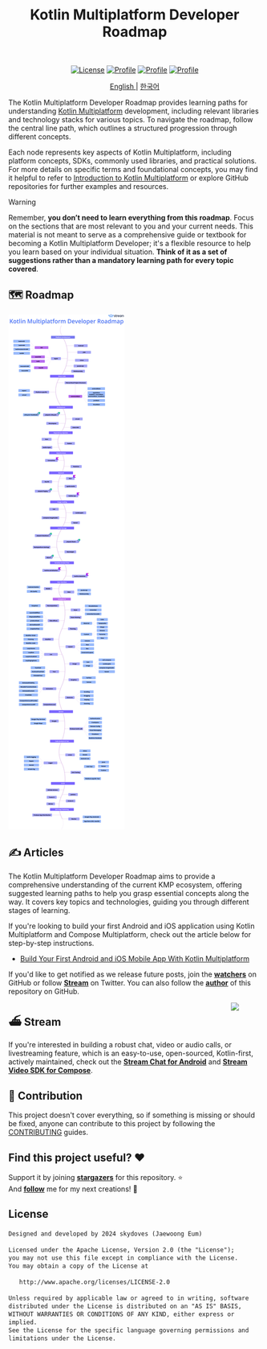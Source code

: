 <h1 align="center">Kotlin Multiplatform Developer Roadmap</h1></br>

<p align="center">
  <a href="https://opensource.org/licenses/Apache-2.0"><img alt="License" src="https://img.shields.io/badge/License-Apache%202.0-blue.svg"/></a>
  <a href="https://github.com/skydoves"><img alt="Profile" src="https://skydoves.github.io/badges/skydoves.svg"/></a>
  <a href="https://github.com/skydoves/kmp-developer-roadmap/actions/workflows/android.yml"><img alt="Profile" src="https://github.com/skydoves/kmp-developer-roadmap/actions/workflows/android.yml/badge.svg"/></a>
  <a href="https://github.com/doveletter"><img alt="Profile" src="https://skydoves.github.io/badges/dove-letter.svg"/></a>
</p>

<p align="center">
<a href="/README.md" target="_blank"> English </a> | <a href="/README_KR.md" target="_blank"> 한국어 </a>
<p>

The Kotlin Multiplatform Developer Roadmap provides learning paths for understanding [Kotlin Multiplatform](https://kotlinlang.org/docs/multiplatform.html) development, including relevant libraries and technology stacks for various topics. To navigate the roadmap, follow the central line path, which outlines a structured progression through different concepts. <br>

Each node represents key aspects of Kotlin Multiplatform, including platform concepts, SDKs, commonly used libraries, and practical solutions. For more details on specific terms and foundational concepts, you may find it helpful to refer to [Introduction to Kotlin Multiplatform](https://kotlinlang.org/docs/multiplatform-get-started.html) or explore GitHub repositories for further examples and resources. <br>

> [!WARNING]  
> Remember, **you don’t need to learn everything from this roadmap**. Focus on the sections that are most relevant to you and your current needs. This material is not meant to serve as a comprehensive guide or textbook for becoming a Kotlin Multiplatform Developer; it's a flexible resource to help you learn based on your individual situation. **Think of it as a set of suggestions rather than a mandatory learning path for every topic covered**.

## 🗺 Roadmap

<picture>
  <source media="(prefers-color-scheme: dark)" srcset="images/dark.png">
  <img alt="Roadmap" src="images/light.png">
</picture>

## ✍️ Articles

The Kotlin Multiplatform Developer Roadmap aims to provide a comprehensive understanding of the current KMP ecosystem, offering suggested learning paths to help you grasp essential concepts along the way. It covers key topics and technologies, guiding you through different stages of learning. <br>

If you're looking to build your first Android and iOS application using Kotlin Multiplatform and Compose Multiplatform, check out the article below for step-by-step instructions.

- [Build Your First Android and iOS Mobile App With Kotlin Multiplatform](https://getstream.io/blog/build-app-kotlin-multiplatform/)

If you'd like to get notified as we release future posts, join the **[watchers](https://github.com/skydoves/kmp-developer-roadmap/watchers)** on GitHub or follow **[Stream](https://twitter.com/getstream_io)** on Twitter. You can also follow the __[author](https://github.com/skydoves)__ of this repository on GitHub.

<a href="https://getstream.io/tutorials/android-chat?utm_source=Github&utm_medium=Jaewoong_OSS&utm_content=Developer&utm_campaign=KMPDeveloperRoadmap&utm_term=DevRelOss">
<img src="https://github.com/user-attachments/assets/de6e042b-df34-4c61-9696-c51293ca983f" align="right" width="12%"/>
</a>

## ⛴ Stream

If you're interested in building a robust chat, video or audio calls, or livestreaming feature, which is an easy-to-use, open-sourced, Kotlin-first, actively maintained, check out the __[Stream Chat for Android](https://getstream.io/tutorials/android-chat?utm_source=Github&utm_medium=Jaewoong_OSS&utm_content=Developer&utm_campaign=KMPDeveloperRoadmap&utm_term=DevRelOss)__ and __[Stream Video SDK for Compose](https://getstream.io/video/sdk/android/tutorial/video-calling?utm_source=Github&utm_medium=Jaewoong_OSS&utm_content=Developer&utm_campaign=KMPDeveloperRoadmap&utm_term=DevRelOss)__.

## 🤝 Contribution

This project doesn't cover everything, so if something is missing or should be fixed, anyone can contribute to this project by following the [CONTRIBUTING](CONTRIBUTING.md) guides.

## Find this project useful? :heart:

Support it by joining __[stargazers](https://github.com/skydoves/kmp-developer-roadmap/stargazers)__ for this repository. :star: <br>
And __[follow](https://github.com/skydoves)__ me for my next creations! 🤩

## License
```
Designed and developed by 2024 skydoves (Jaewoong Eum)

Licensed under the Apache License, Version 2.0 (the "License");
you may not use this file except in compliance with the License.
You may obtain a copy of the License at

   http://www.apache.org/licenses/LICENSE-2.0

Unless required by applicable law or agreed to in writing, software
distributed under the License is distributed on an "AS IS" BASIS,
WITHOUT WARRANTIES OR CONDITIONS OF ANY KIND, either express or implied.
See the License for the specific language governing permissions and
limitations under the License.
```
